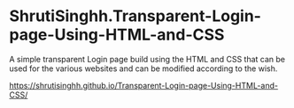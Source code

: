 # ShrutiSinghh.Transparent-Login-page-Using-HTML-and-CSS
A simple transparent Login page build using the HTML and CSS that can be used for the various websites and can be modified according to the wish.

https://shrutisinghh.github.io/Transparent-Login-page-Using-HTML-and-CSS/
